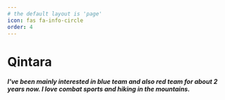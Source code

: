```yaml
---
# the default layout is 'page'
icon: fas fa-info-circle
order: 4
---
```


# Qintara

##### I've been mainly interested in blue team and also red team for about 2 years now. I love combat sports and hiking in the mountains.

